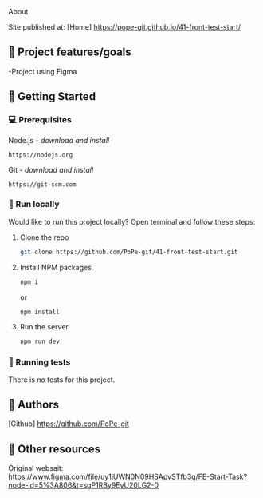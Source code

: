 About

Site published at: [Home] https://pope-git.github.io/41-front-test-start/

## 🎯 Project features/goals

-Project using Figma

## 🧰 Getting Started

### 💻 Prerequisites

Node.js - _download and install_

```
https://nodejs.org
```

Git - _download and install_

```
https://git-scm.com
```

### 🏃 Run locally

Would like to run this project locally? Open terminal and follow these steps:

1. Clone the repo
   ```sh
   git clone https://github.com/PoPe-git/41-front-test-start.git
   ```
2. Install NPM packages
   ```sh
   npm i
   ```
   or
   ```sh
   npm install
   ```
3. Run the server
   ```sh
   npm run dev
   ```

### 🧪 Running tests

There is no tests for this project.

## 🎅 Authors

[Github] https://github.com/PoPe-git

## 🔗 Other resources

Original websait: https://www.figma.com/file/uy1jUWN0N09HSApvSTfb3q/FE-Start-Task?node-id=5%3A806&t=sgP1RBy9EyU20LG2-0
